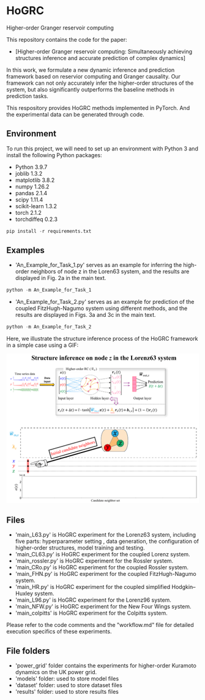 # HoGRC
Higher-order Granger reservoir computing

This repository contains the code for the paper:
- [Higher-order Granger reservoir computing: Simultaneously achieving structures inference and accurate prediction of complex dynamics]

In this work, we formulate a new dynamic inference and prediction framework based on reservior computing and Granger causality. 
Our framework can not only accurately infer the higher-order structures of the system, but also significantly outperforms the baseline methods in prediction tasks. 

This respository provides HoGRC methods implemented in PyTorch. And the experimental data can be generated through code.

## Environment 
To run this project, we will need to set up an environment with Python 3 and install the following Python packages:
- Python 3.9.7
- joblib 1.3.2
- matplotlib 3.8.2
- numpy 1.26.2
- pandas 2.1.4
- scipy 1.11.4
- scikit-learn 1.3.2
- torch 2.1.2
- torchdiffeq 0.2.3

```python
pip install -r requirements.txt
```

## Examples
- 'An_Example_for_Task_1.py' serves as an example for inferring the high-order neighbors of node z in the Loren63 system, and the results are displayed in Fig. 2a in the main text.
```python
python -m An_Example_for_Task_1
```
- 'An_Example_for_Task_2.py' serves as an example for prediction of the coupled FitzHugh-Nagumo system using different methods, and the results are displayed in Figs. 3a and 3c in the main text.
```python
python -m An_Example_for_Task_2
```

Here, we illustrate the structure inference process of the HoGRC framework in a simple case using a GIF: 
<div style="text-align: center;">
  <img src="https://github.com/CsnowyLstar/HoGRC/blob/main/Simple_example.gif" width="700">
</div>


## Files
- 'main_L63.py' is HoGRC experiment for the Lorenz63 system, including five parts: hyperparameter setting , data generation, the configuration of higher-order structures, model training and testing.
- 'main_CL63.py' is HoGRC experiment for the coupled Lorenz system.
- 'main_rossler.py' is HoGRC experiment for the Rossler system.
- 'main_CRo.py' is HoGRC experiment for the coupled Rossler system.
- 'main_FHN.py' is HoGRC experiment for the coupled FitzHugh-Nagumo system.
- 'main_HR.py' is HoGRC experiment for the coupled simplified Hodgkin–Huxley system.
- 'main_L96.py' is HoGRC experiment for the Lorenz96 system.
- 'main_NFW.py' is HoGRC experiment for the New Four Wings system.
- 'main_colpitts' is HoGRC experiment for the Colpitts system.

Please refer to the code comments and the "workflow.md" file for detailed execution specifics of these experiments.

## File folders
- 'power_grid' folder contains the experiments for higher-order Kuramoto dynamics on the UK power grid.
- 'models' folder: used to store model files
- 'dataset' folder: used to store dataset files
- 'results' folder: used to store results files
